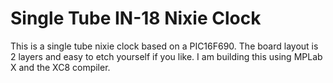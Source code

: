 # Single Tube IN-18 Nixie Clock
This is a single tube nixie clock based on a PIC16F690.  The board layout is 2 layers and easy to etch yourself if you like. 
I am building this using MPLab X and the XC8 compiler. 
